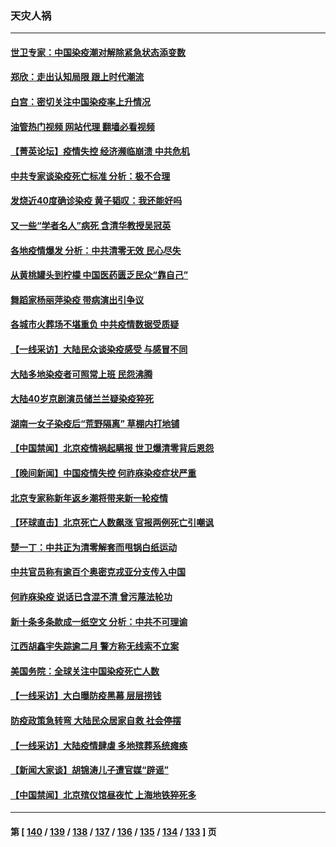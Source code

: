 ### 天灾人祸
---
#### [世卫专家：中国染疫潮对解除紧急状态添变数](../../pages/ncid280/n13888628.md?12211245) 
#### [郑欣：走出认知局限 跟上时代潮流](../../pages/ncid280/n13887826.md?12211245) 
#### [白宫：密切关注中国染疫率上升情况](../../pages/ncid280/n13888511.md?12211245) 
#### [油管热门视频 网站代理 翻墙必看视频](http://138.2.39.72:81/youtube.html?epic-marker?12211245)
#### [【菁英论坛】疫情失控 经济濒临崩溃 中共危机](../../pages/ncid280/n13888408.md?12211245) 
#### [中共专家谈染疫死亡标准 分析：极不合理](../../pages/ncid280/n13888482.md?12211245) 
#### [发烧近40度确诊染疫 黄子韬叹：我还能好吗](../../pages/ncid280/n13888530.md?12211245) 
#### [又一些“学者名人”病死 含清华教授吴冠英](../../pages/ncid280/n13888436.md?12211245) 
#### [各地疫情爆发 分析：中共清零无效 民心尽失](../../pages/ncid280/n13888470.md?12211245) 
#### [从黄桃罐头到柠檬 中国医药匮乏民众“靠自己”](../../pages/ncid280/n13888385.md?12211245) 
#### [舞蹈家杨丽萍染疫 带病演出引争议](../../pages/ncid280/n13888458.md?12211245) 
#### [各城市火葬场不堪重负 中共疫情数据受质疑](../../pages/ncid280/n13888431.md?12211245) 
#### [【一线采访】大陆民众谈染疫感受 与感冒不同](../../pages/ncid280/n13888216.md?12211245) 
#### [大陆多地染疫者可照常上班 民怨沸腾](../../pages/ncid280/n13888446.md?12211245) 
#### [大陆40岁京剧演员储兰兰疑染疫猝死](../../pages/ncid280/n13888378.md?12211245) 
#### [湖南一女子染疫后“荒野隔离” 草棚内打地铺](../../pages/ncid280/n13888244.md?12211245) 
#### [【中国禁闻】北京疫情祸起瞒报 世卫爆清零背后恩怨](../../pages/ncid280/n13887848.md?12211245) 
#### [【晚间新闻】中国疫情失控 何祚庥染疫症状严重](../../pages/ncid280/n13888217.md?12211245) 
#### [北京专家称新年返乡潮将带来新一轮疫情](../../pages/ncid280/n13888206.md?12211245) 
#### [【环球直击】北京死亡人数飙涨 官报两例死亡引嘲讽](../../pages/ncid280/n13887833.md?12211245) 
#### [楚一丁：中共正为清零解套而甩锅白纸运动](../../pages/ncid280/n13888194.md?12211245) 
#### [中共官员称有逾百个奥密克戎亚分支传入中国](../../pages/ncid280/n13888179.md?12211245) 
#### [何祚庥染疫 说话已含混不清 曾污蔑法轮功](../../pages/ncid280/n13887971.md?12211245) 
#### [新十条多条款成一纸空文 分析：中共不可理谕](../../pages/ncid280/n13887705.md?12211245) 
#### [江西胡鑫宇失踪逾二月 警方称无线索不立案](../../pages/ncid280/n13887906.md?12211245) 
#### [美国务院：全球关注中国染疫死亡人数](../../pages/ncid280/n13887864.md?12211245) 
#### [【一线采访】大白曝防疫黑幕 层层捞钱](../../pages/ncid280/n13887676.md?12211245) 
#### [防疫政策急转弯 大陆民众居家自救 社会停摆](../../pages/ncid280/n13887804.md?12211245) 
#### [【一线采访】大陆疫情肆虐 多地殡葬系统瘫痪](../../pages/ncid280/n13887606.md?12211245) 
#### [【新闻大家谈】胡锦涛儿子遭官媒“辟谣”](../../pages/ncid280/n13887720.md?12211245) 
#### [【中国禁闻】北京殡仪馆昼夜忙 上海地铁猝死多](../../pages/ncid280/n13887643.md?12211245) 

---
#### 第 [ [140](./140.md?12211245) / [139](./139.md?12211245) / [138](./138.md?12211245) / [137](./137.md?12211245) / [136](./136.md?12211245) / [135](./135.md?12211245) / [134](./134.md?12211245) / [133](./133.md?12211245) ] 页
